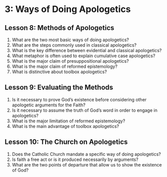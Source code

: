 # 3: Ways of Doing Apologetics

## Lesson 8: Methods of Apologetics

1. What are the two most basic ways of doing apologetics?
2. What are the steps commonly used in classical apologetics?
3. What is the key difference between evidential and classical apologetics?
4. What metaphor is often used to explain cumulative case apologetics?
5. What is the major claim of presuppositional apologetics?
6. What is the major claim of reformed epistemology?
7. What is distinctive about toolbox apologetics?

## Lesson 9: Evaluating the Methods

1. Is it necessary to prove God’s existence before considering other apologetic arguments for the Faith?
2. Is it necessary to assume the truth of God’s word in order to engage in apologetics?
3. What is the major limitation of reformed epistemology?
4. What is the main advantage of toolbox apologetics?

## Lesson 10: The Church on Apologetics

1. Does the Catholic Church mandate a specific way of doing apologetics?
2. Is faith a free act or is it produced necessarily by arguments?
3. What are the two points of departure that allow us to show the existence of God?
